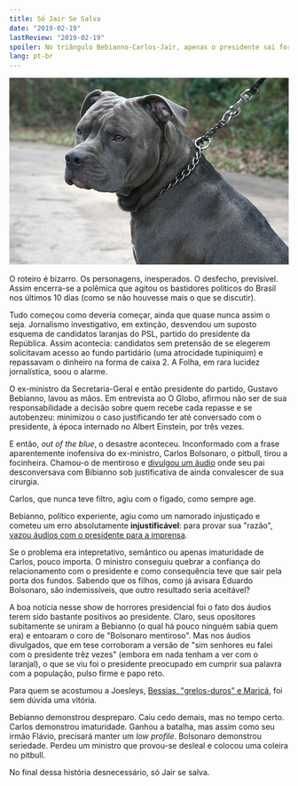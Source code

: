 ```yaml
---
title: Só Jair Se Salva
date: "2019-02-19"
lastReview: "2019-02-19"
spoiler: No triângulo Bebianno-Carlos-Jair, apenas o presidente sai fortalecido.
lang: pt-br
---
```


![Pitbull](./pitbull.jpg "Ficará o Pitbull na coleira?")

O roteiro é bizarro. Os personagens, inesperados. O desfecho, previsível. Assim encerra-se a polêmica que agitou os bastidores políticos do Brasil nos últimos 10 dias (como se não houvesse mais o que se discutir).

Tudo começou como deveria começar, ainda que quase nunca assim o seja. Jornalismo investigativo, em extinção, desvendou um suposto esquema de candidatos laranjas do PSL, partido do presidente da República. Assim acontecia: candidatos sem pretensão de se elegerem solicitavam acesso ao fundo partidário (uma atrocidade tupiniquim) e repassavam o dinheiro na forma de caixa 2. A Folha, em rara lucidez jornalística, soou o alarme.

O ex-ministro da Secretaria-Geral e então presidente do partido, Gustavo Bebianno, lavou as mãos. Em entrevista ao O Globo, afirmou não ser de sua responsabilidade a decisão sobre quem recebe cada repasse e se autobenzeu: minimizou o caso justificando ter até conversado com o presidente, à época internado no Albert Einstein, por três vezes.

E então, *out of the blue*, o desastre aconteceu. Inconformado com a frase aparentemente inofensiva do ex-ministro, Carlos Bolsonaro, o pitbull, tirou a focinheira. Chamou-o de mentiroso e [divulgou um áudio](https://g1.globo.com/politica/noticia/2019/02/13/filho-de-bolsonaro-divulga-audio-do-pai-para-dizer-que-ministro-bebianno-mentiu.ghtml) onde seu pai desconversava com Bibianno sob justificativa de ainda convalescer de sua cirurgia.

Carlos, que nunca teve filtro, agiu com o fígado, como sempre age.

Bebianno, político experiente, agiu como um namorado injustiçado e cometeu um erro absolutamente **injustificável**: para provar sua "razão", [vazou áudios com o presidente para a imprensa](https://www.oantagonista.com/brasil/os-audios-de-bebianno-para-bolsonaro/).

Se o problema era intepretativo, semântico ou apenas imaturidade de Carlos, pouco importa. O ministro conseguiu quebrar a confiança do relacionamento com o presidente e como consequência teve que sair pela porta dos fundos. Sabendo que os filhos, como já avisara Eduardo Bolsonaro, são indemissíveis, que outro resultado seria aceitável?

A boa notícia nesse show de horrores presidencial foi o fato dos áudios terem sido bastante positivos ao presidente. Claro, seus opositores subitamente se uniram a Bebianno (o qual há pouco ninguém sabia quem era) e entoaram o coro de "Bolsonaro mentiroso". Mas nos áudios divulgados, que em tese corroboram a versão de "sim senhores eu falei com o presidente trêz vezes" (embora em nada tenham a ver com o laranjal), o que se viu foi o presidente preocupado em cumprir sua palavra com a população, pulso firme e papo reto.

Para quem se acostumou a Joesleys, [Bessias, "grelos-duros" e Maricá](http://g1.globo.com/pr/parana/noticia/2016/03/pf-libera-documento-que-mostra-ligacao-entre-lula-e-dilma.html), foi sem dúvida uma vitória.

Bebianno demonstrou despreparo. Caiu cedo demais, mas no tempo certo. Carlos demonstrou imaturidade. Ganhou a batalha, mas assim como seu irmão Flávio, precisará manter um *low profile*. Bolsonaro demonstrou seriedade. Perdeu um ministro que provou-se desleal e colocou uma coleira no pitbull.

No final dessa história desnecessário, só Jair se salva.